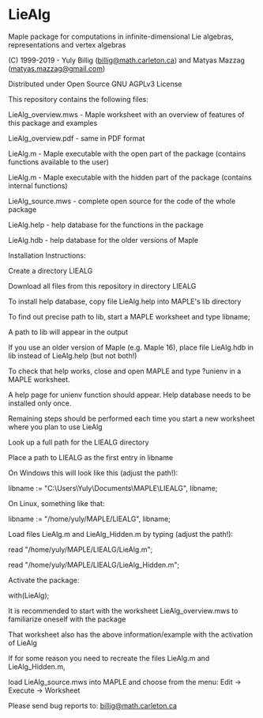 # LieAlg
Maple package for computations in infinite-dimensional Lie algebras, representations and vertex algebras

(C) 1999-2019 - Yuly Billig (billig@math.carleton.ca) and Matyas Mazzag (matyas.mazzag@gmail.com)

Distributed under Open Source GNU AGPLv3 License


This repository contains the following files:

LieAlg_overview.mws - Maple worksheet with an overview of features of this package and examples

LieAlg_overview.pdf - same in PDF format

LieAlg.m - Maple executable with the open part of the package (contains functions available to the user)

LieAlg.m - Maple executable with the hidden part of the package (contains internal functions)

LieAlg_source.mws - complete open source for the code of the whole package

LieAlg.help - help database for the functions in the package

LieAlg.hdb - help database for the older versions of Maple



Installation Instructions:

Create a directory LIEALG

Download all files from this repository in directory LIEALG

To install help database, copy file LieAlg.help into MAPLE's lib directory

To find out precise path to lib, start a MAPLE worksheet and type libname;

A path to lib will appear in the output

If you use an older version of Maple (e.g. Maple 16), place file LieAlg.hdb in lib instead of LieAlg.help (but not both!)

To check that help works, close and open MAPLE and type ?unienv in a MAPLE worksheet. 

A help page for unienv function should appear. Help database needs to be installed only once.


Remaining steps should be performed each time you start a new worksheet where you plan to use LieAlg

Look up a full path for the LIEALG directory

Place a path to LIEALG as the first entry in libname

On Windows this will look like this (adjust the path!):

libname := "C:\\Users\\Yuly\\Documents\\MAPLE\\LIEALG", libname;

On Linux, something like that:

libname := "/home/yuly/MAPLE/LIEALG", libname;

Load files LieAlg.m and LieAlg_Hidden.m by typing (adjust the path!):

read "/home/yuly/MAPLE/LIEALG/LieAlg.m"; 

read "/home/yuly/MAPLE/LIEALG/LieAlg_Hidden.m";

Activate the package:

with(LieAlg);


It is recommended to start with the worksheet LieAlg_overview.mws to familiarize oneself with the package

That worksheet also has the above information/example with the activation of LieAlg


If for some reason you need to recreate the files LieAlg.m and LieAlg_Hidden.m, 

load LieAlg_source.mws into MAPLE and choose from the menu: Edit -> Execute -> Worksheet 


Please send bug reports to: billig@math.carleton.ca
